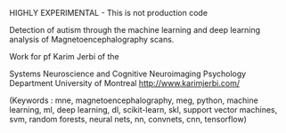 HIGHLY EXPERIMENTAL - This is not production code

Detection of autism through the machine learning and deep learning analysis of Magnetoencephalography scans.

Work for pf Karim Jerbi of the

Systems Neuroscience and Cognitive Neuroimaging 
Psychology Department 
University of Montreal 
http://www.karimjerbi.com/

(Keywords : mne, magnetoencephalography, meg, python, machine learning, ml, deep learning, dl, scikit-learn, skl, support vector machines, svm, random forests, neural nets, nn, convnets, cnn, tensorflow)
